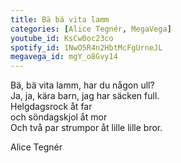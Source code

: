 ```yaml
---
title: Bä bä vita lamm
categories: [Alice Tegnér, MegaVega]
youtube_id: KsCw0oc23co
spotify_id: 1NwO5R4n2HbtMcFgUrneJL
megavega_id: mgY_o8Gvy14
---
```


Bä, bä vita lamm, har du någon ull?  
Ja, ja, kära barn, jag har säcken full.  
Helgdagsrock åt far  
och söndagskjol åt mor  
Och två par strumpor åt lille lille bror.


Alice Tegnér
